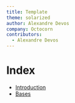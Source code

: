 ```yaml
---
title: Template
theme: solarized
author: Alexandre Devos
company: Octocorn
contributors: 
  - Alexandre Devos
---
```


# Index

- [Introduction](./cours/01_introduction.slides.html)
- [Bases](./cours/02_bases.slides.html)